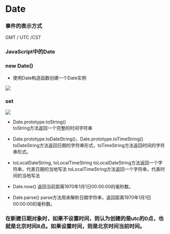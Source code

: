 # Date
### 事件的表示方式
GMT / UTC /CST
### JavaScript中的Date
### new Date()
* 使用Date构造函数创建一个Date实例

![](https://github.com/zzxx9426/myPicture/blob/master/new%20Date().png?raw=true)  
### set
![](https://github.com/zzxx9426/myPicture/blob/master/setDate().png?raw=true)  

* Date.prototype.toString()  
toString方法返回一个完整的时间字符串
* Date.prototype.toDateString()，Date.prototype.toTimeString()  
toDateString方法返回日期的字符串形式，toTimeString方法返回时间的字符串形式。
* toLocalDateString, toLocalTimeString
toLocalDateString方法返回一个字符串，代表日期的当地写法
toLocalTimeString方法返回一个字符串，代表时间的当地写法  
* Date.now()
返回当前距离1970年1月1日00:00:00的毫秒数。

* Date.parse()
parse方法用来解析日期字符串，返回距离1970年1月1日00:00:00的毫秒数。

### 在新建日期对象时，如果不设置时间，则认为创建的是utc的0点，也就是北京时间8点。如果设置时间，则是北京时间当前时间。
